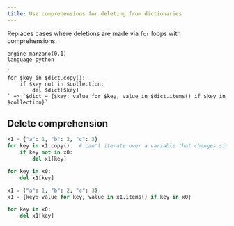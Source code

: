 ```yaml
---
title: Use comprehensions for deleting from dictionaries
---
```


Replaces cases where deletions are made via `for` loops with comprehensions.

```grit
engine marzano(0.1)
language python

`
for $key in $dict.copy():
    if $key not in $collection:
        del $dict[$key]
` => `$dict = {$key: value for $key, value in $dict.items() if $key in $collection}`
```

## Delete comprehension

```python
x1 = {"a": 1, "b": 2, "c": 3}
for key in x1.copy():  # can't iterate over a variable that changes size
    if key not in x0:
        del x1[key]

for key in x0:
    del x1[key]
```

```python
x1 = {"a": 1, "b": 2, "c": 3}
x1 = {key: value for key, value in x1.items() if key in x0}

for key in x0:
    del x1[key]
```
